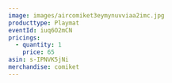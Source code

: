 ```yaml
---
image: images/aircomiket3eymynuvviaa2imc.jpg
producttype: Playmat
eventId: iuq6O2mCN
pricings:
  - quantity: 1
    price: 65
asin: s-IPNVK5jNi
merchandise: comiket
---
```


